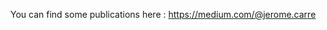 You can find some publications here : https://medium.com/@jerome.carre

<!---
jerCarre/jerCarre is a ✨ special ✨ repository because its `README.md` (this file) appears on your GitHub profile.
You can click the Preview link to take a look at your changes.
--->

